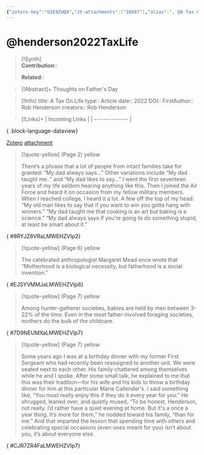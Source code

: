 ```yaml
---
{"zotero-key":"G5E92UQ4","zt-attachments":["16687"],"alias":", @A Tax On Life","keywords":[],"FirstAuthor":"[[ Rob Henderson]]","tags":["source/article"],"dg-publish":true,"permalink":"/sources/henderson2022-tax-life/","dgPassFrontmatter":true}
---
```


# @henderson2022TaxLife

>[!Synth]  
>**Contribution**::  
>  
>**Related**:: 
>  

> [!Abstract]+
> Thoughts on Father's Day

> [!Info]
> title: A Tax On Life
> type:: Article 
> date:: 2022
> DOI:: 
> FirstAuthor:: Rob Henderson
> creators:: Rob Henderson

> [!Links]+
>  | Incoming Links |
> | -------------- |
> 
{ .block-language-dataview}


[Zotero](zotero://select/library/items/G5E92UQ4) [attachment](<file:///Users/nathanmaxwell/Zotero/storage/LMWEHZVI/Henderson%20-%202022%20-%20A%20Tax%20On%20Life.pdf>)

> [!quote-yellow] (Page 2) yellow
> 
> There’s a phrase that a lot of people from intact families take for  granted:  “My dad always says...” Other variations include “My dad taught me..”  and “My dad likes to say...”  I went the first seventeen years of my life seldom hearing anything like  this. Then I joined the Air Force and heard it on occasion from my  fellow military members. When I reached college, I heard it a lot.  A few off the top of my head:  “My old man likes to say that if you want to win you gotta hang with  winners.”  “My dad taught me that cooking is an art but baking is a science.”  “My dad always says if you’re going to do something stupid, at least be  smart about it.”
>
{ #8RYJZ8VRaLMWEHZVIp2}


> [!quote-yellow] (Page 6) yellow
> 
> The celebrated anthropologist Margaret Mead once wrote that  “Motherhood is a biological necessity, but fatherhood is a social  invention.”
>
{ #EJSYVMMJaLMWEHZVIp6}


> [!quote-yellow] (Page 7) yellow
> 
> Among hunter-gatherer societies, babies are held by men between 3  22% of the time. Even in the most father-involved foraging societies,  mothers do the bulk of the childcare.
>
{ #7D9NEUMXaLMWEHZVIp7}


> [!quote-yellow] (Page 7) yellow
> 
> Some years ago I was at a birthday dinner with my former First  Sergeant who had recently been reassigned to another unit. We were seated next to each other. His family chattered among themselves  while he and I spoke. After some small talk, he explained to me that  this was their tradition—for his wife and his kids to throw a birthday  dinner for him at this particular Marie Callender's. I said something like,  “You must really enjoy this if they do it every year for you.” He  shrugged, leaned over, and quietly mused, “To be honest, Henderson,  not really. I’d rather have a quiet evening at home. But it's a once a year  thing. It’s more for them,” he nodded toward his family, “than for me.”  And that imparted the lesson that spending time with others and  celebrating special occasions (even ones meant for you) isn’t about  you, it’s about everyone else.
>
{ #CJR7ZR4FaLMWEHZVIp7}

